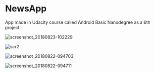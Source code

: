# NewsApp
App made in Udacity course called Android Basic Nanodegree as a 6th project.

![screenshot_20180823-102229](https://user-images.githubusercontent.com/38352022/44513893-efaeaf80-a6be-11e8-8718-a859fee93096.png)

![scr2](https://user-images.githubusercontent.com/38352022/44513925-03f2ac80-a6bf-11e8-89c4-4932c7a9448c.png)

![screenshot_20180822-094703](https://user-images.githubusercontent.com/38352022/44478927-5ee4bf00-a63f-11e8-8659-2b6d4eedeee6.png)

![screenshot_20180822-094711](https://user-images.githubusercontent.com/38352022/44478940-67d59080-a63f-11e8-9bf8-3f5069cf6431.png)
